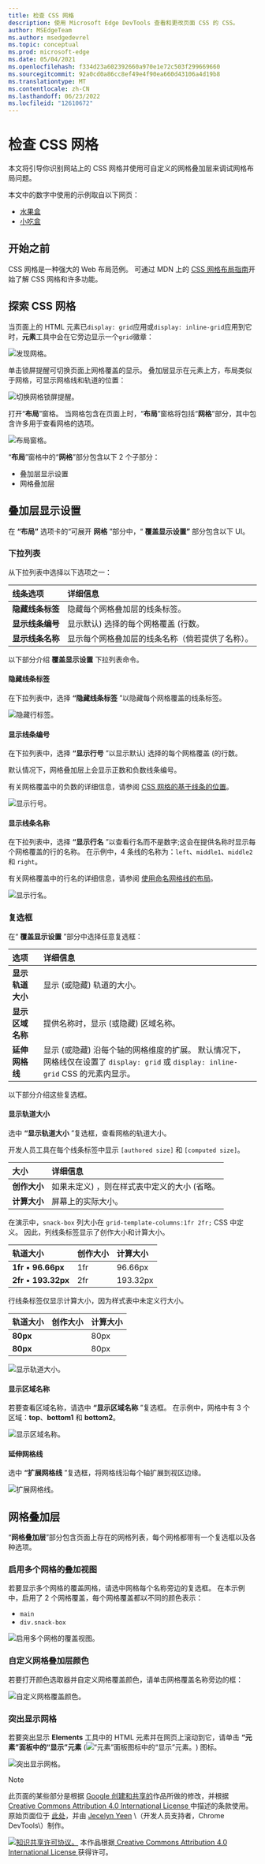 ```yaml
---
title: 检查 CSS 网格
description: 使用 Microsoft Edge DevTools 查看和更改页面 CSS 的 CSS。
author: MSEdgeTeam
ms.author: msedgedevrel
ms.topic: conceptual
ms.prod: microsoft-edge
ms.date: 05/04/2021
ms.openlocfilehash: f334d23a602392660a970e1e72c503f299669660
ms.sourcegitcommit: 92a0cd0a86cc8ef49e4f90ea660d43106a4d19b8
ms.translationtype: MT
ms.contentlocale: zh-CN
ms.lasthandoff: 06/23/2022
ms.locfileid: "12610672"
---
```

# <a name="inspect-css-grid"></a>检查 CSS 网格

本文将引导你识别网站上的 CSS 网格并使用可自定义的网格叠加层来调试网格布局问题。

本文中的数字中使用的示例取自以下网页：
* [水果盒](https://jec.fyi/demo/css-grid-fruit)
* [小吃盒](https://jec.fyi/demo/css-grid-snack)


<!-- ====================================================================== -->
## <a name="before-you-begin"></a>开始之前

CSS 网格是一种强大的 Web 布局范例。  可通过 MDN 上的 [CSS 网格布局指南](https://developer.mozilla.org/docs/Web/CSS/CSS_Grid_Layout)开始了解 CSS 网格和许多功能。


<!-- ====================================================================== -->
## <a name="discover-css-grids"></a>探索 CSS 网格

当页面上的 HTML 元素已`display: grid`应用或`display: inline-grid`应用到它时，**元素**工具中会在它旁边显示一个`grid`徽章：

![发现网格。](../media/grid-discover-grid.msft.png)

单击锁屏提醒可切换页面上网格覆盖的显示。  叠加层显示在元素上方，布局类似于网格，可显示网格线和轨道的位置：

![切换网格锁屏提醒。](../media/grid-highlight-grid.msft.png)

打开“**布局**”窗格。  当网格包含在页面上时，“**布局**”窗格将包括“**网格**”部分，其中包含许多用于查看网格的选项。

![布局窗格。](../media/grid-layout-pane.msft.png)

“**布局**”窗格中的“**网格**”部分包含以下 2 个子部分：

*  叠加层显示设置
*  网格叠加层

<!--todo: verify the details for each of the sub-sections -->


<!-- ====================================================================== -->
## <a name="overlay-display-settings"></a>叠加层显示设置

在 **“布局”** 选项卡的“可展开 **网格** ”部分中，“ **覆盖显示设置”** 部分包含以下 UI。

### <a name="dropdown-list"></a>下拉列表

从下拉列表中选择以下选项之一：

| 线条选项 | 详细信息 |
|:--- |:--- |
| **隐藏线条标签** | 隐藏每个网格叠加层的线条标签。 |
| **显示线条编号** | 显示默认) 选择的每个网格覆盖 (行数。 |
| **显示线条名称** | 显示每个网格叠加层的线条名称（倘若提供了名称）。 |

以下部分介绍 **覆盖显示设置** 下拉列表命令。

#### <a name="hide-line-labels"></a>隐藏线条标签

在下拉列表中，选择 **“隐藏线条标签** ”以隐藏每个网格覆盖的线条标签。

![隐藏行标签。](../media/grid-hide-line-labels.msft.png)

#### <a name="show-line-numbers"></a>显示线条编号

在下拉列表中，选择 **“显示行号** ”以显示默认) 选择的每个网格覆盖 (的行数。

默认情况下，网格叠加层上会显示正数和负数线条编号。

有关网格覆盖中的负数的详细信息，请参阅 [CSS 网格的基于线条的位置](https://developer.mozilla.org/docs/Web/CSS/CSS_Grid_Layout/Line-based_Placement_with_CSS_Grid)。

![显示行号。](../media/grid-show-line-numbers.msft.png)

#### <a name="show-line-names"></a>显示线条名称

在下拉列表中，选择 **“显示行名** ”以查看行名而不是数字;这会在提供名称时显示每个网格覆盖的行的名称。  在示例中，4 条线的名称为：`left`、`middle1`、`middle2` 和 `right`。

有关网格覆盖中的行名的详细信息，请参阅 [使用命名网格线的布局](https://developer.mozilla.org/docs/Web/CSS/CSS_Grid_Layout/Layout_using_Named_Grid_Lines)。

<!--In the demo, **orange** element spans from left to right, with `grid-column: left` and `grid-column: right` CSS.  Showing line names makes it easier to visualize the start and end position of the element.  -->

![显示行名。](../media/grid-show-line-names.msft.png)

### <a name="checkboxes"></a>复选框

在“ **覆盖显示设置** ”部分中选择任意复选框：

| 选项 | 详细信息 |
|:--- |:--- |
| **显示轨道大小**  | 显示 (或隐藏) 轨道的大小。 |
| **显示区域名称** | 提供名称时，显示 (或隐藏) 区域名称。 |
| **延伸网格线** | 显示 (或隐藏) 沿每个轴的网格维度的扩展。  默认情况下，网格线仅在设置了 `display: grid` 或 `display: inline-grid` CSS 的元素内显示。 |

以下部分介绍这些复选框。

#### <a name="show-track-sizes"></a>显示轨道大小

选中 **“显示轨道大小** ”复选框，查看网格的轨道大小。

开发人员工具在每个线条标签中显示 `[authored size]` 和 `[computed size]`。

| 大小 | 详细信息 |
|:--- |:--- |
| **创作大小** | 如果未定义) ，则在样式表中定义的大小 (省略。 |
| **计算大小** | 屏幕上的实际大小。 |

在演示中，`snack-box` 列大小在 `grid-template-columns:1fr 2fr;` CSS 中定义。  因此，列线条标签显示了创作大小和计算大小。

| 轨道大小 | 创作大小 | 计算大小 |
|:--- |:--- |:--- |
| **1fr** &#x2022; **96.66px** | 1fr | 96.66px |
| **2fr** &#x2022; **193.32px** | 2fr | 193.32px |

行线条标签仅显示计算大小，因为样式表中未定义行大小。

| 轨道大小 | 创作大小 | 计算大小 |
|:--- |:--- |:--- |
| **80px** | &nbsp;| 80px |
| **80px** | &nbsp;| 80px |

![显示轨道大小。](../media/grid-show-track-sizes.msft.png)

#### <a name="show-area-names"></a>显示区域名称

若要查看区域名称，请选中 **“显示区域名称** ”复选框。  在示例中，网格中有 3 个区域：**top**、**bottom1** 和 **bottom2**。

![显示区域名称。](../media/grid-show-area-names.msft.png)

#### <a name="extend-grid-lines"></a>延伸网格线

选中 **“扩展网格线** ”复选框，将网格线沿每个轴扩展到视区边缘。

![扩展网格线。](../media/grid-extend-grid-lines.msft.png)


<!-- ====================================================================== -->
## <a name="grid-overlays"></a>网格叠加层

“**网格叠加层**”部分包含页面上存在的网格列表，每个网格都带有一个复选框以及各种选项。

### <a name="enable-overlay-views-of-multiple-grids"></a>启用多个网格的叠加视图

若要显示多个网格的覆盖网格，请选中网格每个名称旁边的复选框。  在本示例中，启用了 2 个网格覆盖，每个网格覆盖都以不同的颜色表示：

*  `main`
*  `div.snack-box`

![启用多个网格的覆盖视图。](../media/grid-grid-overlays.msft.png)

### <a name="customize-the-grid-overlay-color"></a>自定义网格叠加层颜色

若要打开颜色选取器并自定义网格覆盖颜色，请单击网格覆盖名称旁边的框：

![自定义网格覆盖颜色。](../media/grid-grid-overlays-color.msft.png)

### <a name="highlight-the-grid"></a>突出显示网格

若要突出显示 **Elements** 工具中的 HTML 元素并在网页上滚动到它，请单击 **“元素”面板中的“显示”元素** (![“元素”面板图标中的“显示”元素。](../media/show-element-in-element-panel-icon.msft.png)) 图标。

![突出显示网格。](../media/grid-grid-overlays-highlight.msft.png)


<!-- ====================================================================== -->
> [!NOTE]
> 此页面的某些部分是根据 [Google 创建和共享的](https://developers.google.com/terms/site-policies)作品所做的修改，并根据[ Creative Commons Attribution 4.0 International License ](https://creativecommons.org/licenses/by/4.0)中描述的条款使用。
> 原始页面位于 [此处](https://developer.chrome.com/docs/devtools/css/grid/)，并由 [Jecelyn Yeen](https://developers.google.com/web/resources/contributors#jecelyn-yeen)  \（开发人员支持者，Chrome DevTools\）制作。

[![知识共享许可协议。](https://i.creativecommons.org/l/by/4.0/88x31.png)](https://creativecommons.org/licenses/by/4.0)
本作品根据[ Creative Commons Attribution 4.0 International License ](https://creativecommons.org/licenses/by/4.0)获得许可。
